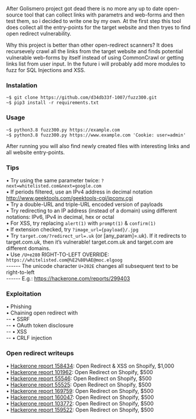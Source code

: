 
After Golismero project got dead there is no more any up to date open-source tool that can collect links with parametrs and web-forms and then test them, so i decided to write one by my own. At the first step this tool does collect all the entry-points for the target website and then tryes to find open redirect vulnerability.  

Why this project is better than other open-redirect scanners? It does recursevely crawl all the links from the target website and finds potential vulnerable web-forms by itself instead of using CommonCrawl or getting links list from user input. In the future i will probably add more modules to fuzz for SQL Injections and XSS.

### Instalation  

`~$ git clone https://github.com/d34db33f-1007/fuzz300.git`  
`~$ pip3 install -r requirements.txt`  

### Usage  

`~$ python3.8 fuzz300.py https://example.com`  
`~$ python3.8 fuzz300.py https://www.example.com 'Cookie: user=admin'`  

After running you will also find newly created files with interesting links and all website entry-points.

### Tips

• Try using the same parameter twice: `?next=whitelisted.com&next=google.com`  
• If periods filtered, use an IPv4 address in decimal notation http://www.geektools.com/geektools-cgi/ipconv.cgi  
• Try a double-URL and triple-URL encoded version of payloads  
• Try redirecting to an IP address (instead of a domain) using different notations: IPv6, IPv4 in decimal, hex or octal  
• For XSS, try replacing `alert(1)` with `prompt(1)` & `confirm(1)`  
• If extension checked, try `?image_url={payload}/.jpg`  
• Try `target.com/?redirect_url=.uk` (or [any_param]=.uk). If it redirects to target.com.uk, then it’s vulnerable! target.com.uk and target.com are different domains.  
• Use `/U+e280` RIGHT-TO-LEFT OVERRIDE: `https://whitelisted.com@%E2%80%AE@moc.elgoog`  
------ The unicode character `U+202E` changes all subsequent text to be right-to-left  
------ E.g.: https://hackerone.com/reports/299403  

### Exploitation

• Phishing  
• Chaining open redirect with  
-- • SSRF  
-- • OAuth token disclosure  
-- • XSS  
-- • CRLF injection  


### Open redirect writeups

• [Hackerone report 158434](https://hackerone.com/reports/158434): Open Redirect & XSS on Shopify, $1,000  
• [Hackerone report 101962](https://hackerone.com/reports/101962): Open Redirect on Shopify, $500  
• [Hackerone report 55546](https://hackerone.com/reports/55546): Open Redirect on Shopify, $500  
• [Hackerone report 55525](https://hackerone.com/reports/55525): Open Redirect on Shopify, $500  
• [Hackerone report 169759](https://hackerone.com/reports/169759): Open Redirect on Shopify, $500  
• [Hackerone report 160047](https://hackerone.com/reports/160047): Open Redirect on Shopify, $500  
• [Hackerone report 103772](https://hackerone.com/reports/103772): Open Redirect on Shopify, $500  
• [Hackerone report 159522](https://hackerone.com/reports/159522): Open Redirect on Shopify, $500  
